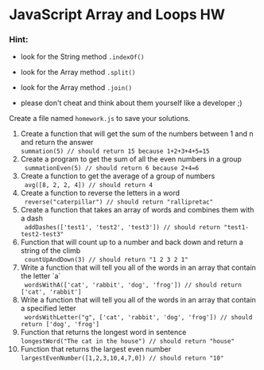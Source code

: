 # JavaScript Array and Loops HW




### Hint:

- look for the String method `.indexOf()`

- look for the Array method `.split()`

- look for the Array method `.join()`

- please don't cheat and think about them yourself like a developer ;)

Create a file named `homework.js` to save your solutions.

<ol>
  <li>Create a function that will get the sum of the numbers between 1 and n and return the answer
  <br>
    <code>summation(5) // should return 15 because 1+2+3+4+5=15</code>
  </li>
  <li>Create a program to get the sum of all the even numbers in a group
  <br>
    <code > summationEven(5) // should return 6 because 2+4=6</code>
  </li>
    
  <li>Create a function to get the average of a group of numbers 
  <br>
    <code> avg([8, 2, 2, 4]) // should return 4</code>
  </li>
  <li>Create a function to reverse the letters in a word
  <br>
    <code > reverse("caterpillar") // should return "rallipretac"</code>
  </li>
  <li>Create a function that takes an array of words and combines them with a dash
  <br>
    <code > addDashes(['test1', 'test2', 'test3']) // should return "test1-test2-test3"</code>
  </li>
  <li>Function that will count up to a number and back down and return a string of the climb
  <br>
    <code> countUpAndDown(3) // should return "1 2 3 2 1"</code>
  </li>
  <li>Write a function that will tell you all of the words in an array that contain the letter `a`
  <br>
    <code > wordsWithA(['cat', 'rabbit', 'dog', 'frog']) // should return ['cat', 'rabbit']</code>
  </li>
  <li>Write a function that will tell you all of the words in an array that contain a specified letter
  <br>
    <code > wordsWithLetter("g", ['cat', 'rabbit', 'dog', 'frog']) // should return ['dog', 'frog']</code>
  </li>
  <li>Function that returns the longest word in sentence
  <br>
    <code>longestWord("The cat in the house") // should return "house"</code>
  </li>
  <li>Function that returns the largest even number
  <br>
    <code>largestEvenNumber([1,2,3,10,4,7,0]) // should return "10"</code>
  </li>
</ol>

